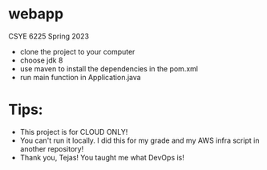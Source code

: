 # webapp
CSYE 6225 Spring 2023
- clone the project to your computer
- choose jdk 8
- use maven to install the dependencies in the pom.xml
- run main function in Application.java

# Tips: 
- This project is for CLOUD ONLY! 
- You can't run it locally. I did this for my grade and my AWS infra script in another repository!
- Thank you, Tejas! You taught me what DevOps is!
